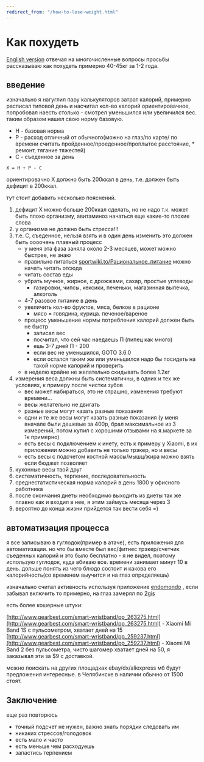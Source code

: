 ```yaml
---
redirect_from: "/how-to-lose-weight.html"
---
```

# Как похудеть
[English version](how-to-lose-weight-en.md)
отвечая на многочисленные вопросы просьбы рассказываю как похудеть примерно 40-45кг за 1-2 года.

## введение
изначально я нагуглил пару калькуляторов затрат калорий, примерно расписал типовой день и насчитал кол-во калорий ориентировачное, попробовал наесть столько - смотрел уменьшился или увеличился вес. таким образом нашел свою норму базовую.

* Н - базовая норма
* Р - расход отличный от обычного(можно на глаз/по карте/ по времени считать пройденное/проеденное/проплытое расстояние, * ремонт, тягание тяжестей)
* С - съеденное за день

```
Х = Н + Р - С
```

ориентировачно Х должно быть 200ккал в день, т.е. должен быть дефицит в 200ккал.

тут стоит добавить несколько пояснений.
1. дефицит Х можно больше 200ккал сделать, но не надо т.к. может быть плохо организму, авитаминоз начаться еще какие-то плохие слова
2. у организма не должно быть стресса!!!
3. т.е. С, съеденное, нельзя взять и в один день изменить это должен быть оооочень плавный процесс
    * у меня эта фаза заняла около 2-3 месяцев, может можно быстрее, не знаю
    * правильно питаться [sportwiki.to/Рациональное_питание](http://sportwiki.to/%D0%A0%D0%B0%D1%86%D0%B8%D0%BE%D0%BD%D0%B0%D0%BB%D1%8C%D0%BD%D0%BE%D0%B5_%D0%BF%D0%B8%D1%82%D0%B0%D0%BD%D0%B8%D0%B5) можно начать читать отсюда
    * читать состав еды
    * убрать мучное, жирное, с дрожжами, сахар, простые углеводы
        * газировки, чипсы, кексики, печеньки, магазинная выпечка, алкоголь
    * 4-7 разовое питание в день
    * увеличить кол-во фруктов, мяса, белков в рационе
        * мясо = говядина, курица. печеное/вареное
    * процесс уменьшение нормы потребления калорий должен быть не быстр
        * записал вес
        * посчитал, что сей час наедаешь П (пипец как много)
        * ешь 3-7 дней П - 200
        * если вес не уменьшился, GOTO 3.6.0
        * если остался таким же или уменьшился надо бы посидеть на такой норме калорий и проверить
    * в неделю крайне не желательно скидывать более 1.2кг
4. измерения веса должны быть систематичны, в одних и тех же условиях, к примеру после чистки зубов
    * вес может набираться, это не страшно, изменения требуют времени...
    * весы желательно не двигать
    * разные весы могут казать разные показания
    * одни и те же весы могут казать разные показания (у меня вначале были дешевые за 400р, брал максимальное из 3 измерений, потом купил с хорошими отзывами на я.маркете за 1к примерно)
    * есть весы с подключением к инету, есть к примеру у Xiaomi, в их приложении можно добавить не только трэкер, но и весы
    * есть весы с подсчетом костной массы/мышц/жира можно взять если бюджет позволяет
5. кухонные весы твой друг
6. систематичность, терпение, последовательность
7. среднестатистическая норма калорий в день 1800 у офисного работника
8. после окончания диеты необходимо выходить из диеты так же плавно как и входил в нее, я этим займусь месяца через 3
9. вероятно до конца жизни прийдется так вести себя =)

## автоматизация процесса

я все записываю в гуглодок(пример в атаче), есть приложения для автоматизации. но что бы вместе был вес/фитнес трэкер/счетчик съеденных калорий и это было бесплатно - я не видел, поэтому использую гуглодок, куда вбиваю все. времени занимает минут 10 в день. дольше понять из чего блюдо состоит и какова его калорийность(со временем выучится и на глаз определяешь)

изначально считал активность используя приложение [endomondo](https://www.endomondo.com/) , если забывал включить то примерно, на глаз замерял по [2gis](http://2gis.ru)

есть более кошерные штуки:

[http://www.gearbest.com/smart-wristband/pp_263275.html](http://www.gearbest.com/smart-wristband/pp_263275.html) - Xiaomi Mi Band 1S с пульсометром, хватает дней на 15
[http://www.gearbest.com/smart-wristband/pp_259237.html](http://www.gearbest.com/smart-wristband/pp_259237.html) - Xiaomi Mi Band 2 без пульсометра, чисто шагомер хватает дней на 50, я заказывал эти за $9 с доставкой.

можно поискать на других площадках ebay/dx/aliexpress мб будут предложения интересные. в Челябинске в наличии обычно от 1500 стоят.

## Заключение

еще раз повторюсь
* точный подсчет не нужен, важно знать порядки следовать им
* никаких стрессов/голодовок
* есть мало и часто
* есть меньше чем расходуешь
* запастись терпением
